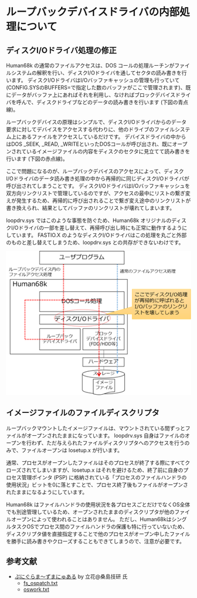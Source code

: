 ループバックデバイスドライバの内部処理について
=========================================

## ディスクI/Oドライバ処理の修正

Human68k の通常のファイルアクセスは、DOS コールの処理ルーチンがファイルシステムの解釈を行い、ディスクI/Oドライバを通してセクタの読み書きを行います。
ディスクI/OドライバはI/Oバッファキャッシュの管理も行っていて(CONFIG.SYSのBUFFERS=で指定した数のバッファがここで管理されます)、既にデータがバッファ上にあればそれを利用し、なければブロックデバイスドライバを呼んで、ディスクドライブなどのデータの読み書きを行います (下図の青点線)。

ループバックデバイスの原理はシンプルで、ディスクI/Oドライバからのデータ要求に対してデバイスをアクセスする代わりに、他のドライブのファイルシステム上にあるファイルをアクセスしているだけです。
デバイスドライバの中からはDOS _SEEK, _READ, _WRITEといったDOSコールが呼び出され、既にオープンされているイメージファイルの内容をディスクのセクタに見立てて読み書きを行います (下図の赤点線)。

ここで問題になるのが、ループバックデバイスのアクセスによって、ディスクI/Oドライバのデータ読み書き処理の中から再帰的に同じディスクI/Oドライバが呼び出されてしまうことです。
ディスクI/OドライバはI/Oバッファキャッシュを双方向リンクリストで管理しているのですが、アクセスの最中にリストの繋ぎ変えが発生するため、再帰的に呼び出されることで繋ぎ変え途中のリンクリストが書き換えられ、結果としてバッファのリンクリストが壊れてしまいます。

loopdrv.sys ではこのような事態を防ぐため、Human68k オリジナルのディスクI/Oドライバの一部を差し替えて、再帰呼び出し時にも正常に動作するようにしています。
FASTIO.X のようなディスクI/Oドライバはこの処理を丸ごと外部のものと差し替えてしまうため、loopdrv.sys との共存ができないわけです。

![loopdrv](images/loopdrv.png)

## イメージファイルのファイルディスクリプタ

ループバックマウントしたイメージファイルは、マウントされている間ずっとファイルがオープンされたままになっています。
loopdrv.sys 自身はファイルのオープンを行わず、ただ与えられたファイルディスクリプタへのアクセスを行うのみで、ファイルオープンは losetup.x が行います。

通常、プロセスがオープンしたファイルはそのプロセスが終了する際にすべてクローズされてしまいますが、losetup.x はそれを避けるため、終了前に自身のプロセス管理ポインタ (PSP) に格納されている「プロセスのファイルハンドラの使用状況」ビットを0に落とすことで、プロセス終了後もファイルがオープンされたままになるようにしています。

Human68k はファイルハンドラの使用状況を各プロセスごとだけでなくOS全体でも別途管理しているため、オープンされたままのディスクリプタが他のファイルオープンによって使われることはありません。
ただし、Human68kはシングルタスクOSでプロセス間のファイルハンドラの保護も特に行っていないため、ディスクリプタ値を直接指定することで他のプロセスがオープン中したファイルを勝手に読み書きやクローズすることもできてしまうので、注意が必要です。

## 参考文献

* [ぷにぐらま～ずまにゅある](https://github.com/kg68k/puni) by 立花@桑島技研 氏
  * [fs_ospatch.txt](https://github.com/kg68k/puni/blob/main/fs_ospatch.txt)
  * [oswork.txt](https://github.com/kg68k/puni/blob/main/oswork.txt)
